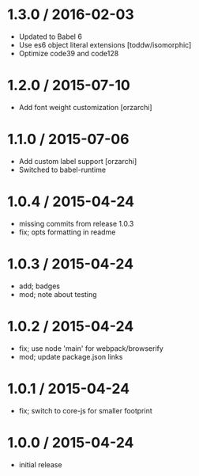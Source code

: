 
1.3.0 / 2016-02-03
==================

  * Updated to Babel 6
  * Use es6 object literal extensions [toddw/isomorphic]
  * Optimize code39 and code128

1.2.0 / 2015-07-10
==================

  * Add font weight customization [orzarchi]

1.1.0 / 2015-07-06
==================

  * Add custom label support [orzarchi]
  * Switched to babel-runtime

1.0.4 / 2015-04-24
==================

  * missing commits from release 1.0.3
  * fix; opts formatting in readme

1.0.3 / 2015-04-24
==================

  * add; badges
  * mod; note about testing

1.0.2 / 2015-04-24
==================

  * fix; use node 'main' for webpack/browserify
  * mod; update package.json links

1.0.1 / 2015-04-24
==================

  * fix; switch to core-js for smaller footprint

1.0.0 / 2015-04-24
==================

  * initial release
